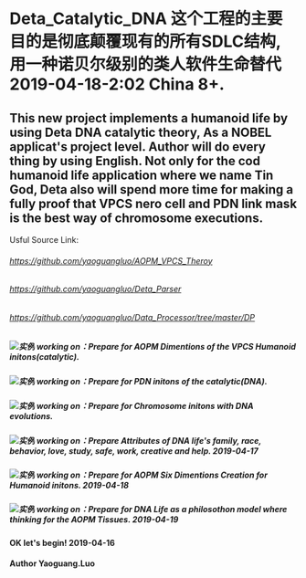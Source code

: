 # Deta_Catalytic_DNA 这个工程的主要目的是彻底颠覆现有的所有SDLC结构, 用一种诺贝尔级别的类人软件生命替代 2019-04-18-2:02 China 8+.
## This new project implements a humanoid life by using Deta DNA catalytic theory, As a NOBEL applicat's project level. Author will do every thing by using English. Not only for the cod humanoid life application where we name Tin God, Deta also will spend more time for making a fully proof that VPCS nero cell and PDN link mask is the best way of chromosome executions.

Usful Source Link:
###### https://github.com/yaoguangluo/AOPM_VPCS_Theroy
###### https://github.com/yaoguangluo/Deta_Parser
###### https://github.com/yaoguangluo/Data_Processor/tree/master/DP


##### ![实例](http://progressed.io/bar/20?title=completed) working on：Prepare for AOPM Dimentions of the VPCS Humanoid initons(catalytic). 
##### ![实例](http://progressed.io/bar/10?title=completed) working on：Prepare for PDN initons of the catalytic(DNA). 
##### ![实例](http://progressed.io/bar/10?title=completed) working on：Prepare for Chromosome initons with DNA evolutions.
##### ![实例](http://progressed.io/bar/10?title=completed) working on：Prepare Attributes of DNA life's family, race, behavior, love, study, safe, work, creative and help.  2019-04-17
##### ![实例](http://progressed.io/bar/10?title=completed) working on：Prepare for AOPM Six Dimentions Creation for Humanoid initons. 2019-04-18 
##### ![实例](http://progressed.io/bar/10?title=completed) working on：Prepare for DNA Life as a philosothon model where thinking for the AOPM Tissues. 2019-04-19

#### OK let's begin! 2019-04-16
#### Author Yaoguang.Luo


